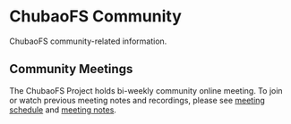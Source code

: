 # ChubaoFS Community

ChubaoFS community-related information.

## Community Meetings
The ChubaoFS Project holds bi-weekly community online meeting. To join or watch previous meeting notes and recordings, please see [meeting schedule](https://github.com/chubaofs/community/wiki/Meeting-Schedule) and [meeting notes](https://github.com/chubaofs/community/wiki/Meeting-Agenda-and-Notes).

